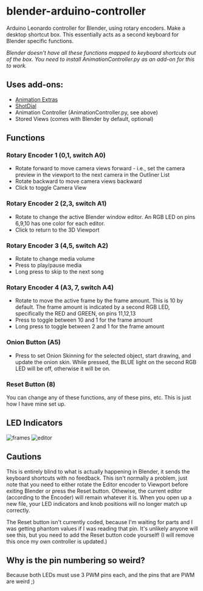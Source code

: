# blender-arduino-controller
Arduino Leonardo controller for Blender, using rotary encoders. Make a desktop shortcut box. This essentially acts as a second keyboard for Blender specific functions. 

*Blender doesn't have all these functions mapped to keyboard shortcuts out of the box. You need to install AnimationController.py as an add-on for this to work.*

## Uses add-ons:
* [Animation Extras](https://blendermarket.com/products/animation-extras)
* [ShotDial](https://blendermarket.com/products/shotdial)
* Animation Controller (AnimationController.py, see above)
* Stored Views (comes with Blender by default, optional)

## Functions
### Rotary Encoder 1 (0,1, switch A0)
* Rotate forward to move camera views forward - i.e., set the camera preview in the viewport to the next camera in the Outliner List
* Rotate backward to move camera views backward
* Click to toggle Camera View

### Rotary Encoder 2 (2,3, switch A1)
* Rotate to change the active Blender window editor. An RGB LED on pins 6,9,10 has one color for each editor.
* Click to return to the 3D Viewport

### Rotary Encoder 3 (4,5, switch A2)
* Rotate to change media volume
* Press to play/pause media
* Long press to skip to the next song

### Rotary Encoder 4 (A3, 7, switch A4)
* Rotate to move the active frame by the frame amount. This is 10 by default. The frame amount is indicated by a second RGB LED, specifically the RED and GREEN, on pins 11,12,13
* Press to toggle between 10 and 1 for the frame amount
* Long press to toggle between 2 and 1 for the frame amount

### Onion Button (A5)
* Press to set Onion Skinning for the selected object, start drawing, and update the onion skin. While pressed, the BLUE light on the second RGB LED will be off, otherwise it will be on. 

### Reset Button (8)


You can change any of these functions, any of these pins, etc. This is just how I have mine set up. 

## LED Indicators
![frames](https://user-images.githubusercontent.com/45859835/161615865-181ade52-9138-4272-b6a5-d8a12453a0b7.png)
![editor](https://user-images.githubusercontent.com/45859835/161614361-bbc53b99-9865-4d3a-bcc3-30ef1dce3e6e.png)

## Cautions
This is entirely blind to what is actually happening in Blender, it sends the keyboard shortcuts with no feedback. This isn't normally a problem, just note that you need to either rotate the Editor encoder to Viewport before exiting Blender or press the Reset button. Othewise, the current editor (according to the Encoder) will remain whatever it is. When you open up a new file, your LED indicators and knob positions will no longer match up correctly. 

The Reset button isn't currently coded, because I'm waiting for parts and I was getting phantom values if I was reading that pin. It's unlikely anyone will see this, but you need to add the Reset button code yourself! (I will remove this once my own controller is updated.) 

## Why is the pin numbering so weird?
Because both LEDs must use 3 PWM pins each, and the pins that are PWM are weird ;) 
